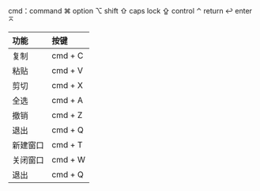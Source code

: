 cmd：command ⌘
option ⌥
shift ⇧
caps lock ⇪
control ⌃
return ↩
enter ⌅

| 功能     | 按键    |
| :------- | :------ |
| 复制     | cmd + C |
| 粘贴     | cmd + V |
| 剪切     | cmd + X |
| 全选     | cmd + A |
| 撤销		 | cmd + Z |
| 退出     | cmd + Q |
| 新建窗口 | cmd + T |
| 关闭窗口 | cmd + W |
| 退出     | cmd + Q |

